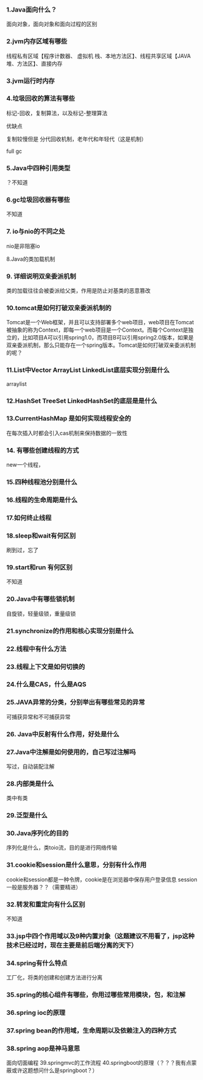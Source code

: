 ### 1.Java面向什么？

面向对象，面向对象和面向过程的区别

### 2.jvm内存区域有哪些
线程私有区域【程序计数器、 虚拟机 栈、本地方法区】、线程共享区域【JAVA 堆、方法区】、直接内存

### 3.jvm运行时内存

### 4.垃圾回收的算法有哪些

标记-回收，复制算法，以及标记-整理算法

优缺点

复制较慢但是
分代回收机制，老年代和年轻代（这是机制）

full gc
### 5.Java中四种引用类型
？不知道

### 6.gc垃圾回收器有哪些
不知道

### 7. io与nio的不同之处
nio是非阻塞io

8.Java的类加载机制

### 9. 详细说明双亲委派机制
类的加载往往会被委派给父类，作用是防止对基类的恶意篡改
### 10.tomcat是如何打破双亲委派机制的

Tomcat是一个Web框架，并且可以支持部署多个web项目，web项目在Tomcat被抽象的称为Context，即每一个web项目是一个Context。而每个Context是独立的，比如项目A可以引用spring1.0，而项目B可以引用spring2.0版本，如果是双亲委派机制，那么只能存在一个spring版本。Tomcat是如何打破双亲委派机制的呢？



### 11.List中Vector ArrayList LinkedList底层实现分别是什么

arraylist

### 12.HashSet TreeSet LinkedHashSet的底层是是什么

### 13.CurrentHashMap 是如何实现线程安全的
在每次插入时都会引入cas机制来保持数据的一致性
### 14. 有哪些创建线程的方式
new一个线程，
### 15.四种线程池分别是什么

### 16.线程的生命周期是什么

### 17.如何终止线程
### 18.sleep和wait有何区别
刷到过，忘了
### 19.start和run 有何区别
不知道
### 20.Java中有哪些锁机制
自旋锁，轻量级锁，重量级锁
### 21.synchronize的作用和核心实现分别是什么
### 22.线程中有什么方法
### 23.线程上下文是如何切换的
### 24.什么是CAS，什么是AQS
### 25.JAVA异常的分类，分别举出有哪些常见的异常
可捕获异常和不可捕获异常
### 26. Java中反射有什么作用，好处是什么
### 27.Java中注解是如何使用的，自己写过注解吗
写过，自动装配注解
### 28.内部类是什么
类中有类
### 29.泛型是什么
### 30.Java序列化的目的
序列化是什么，类toio流，目的是进行网络传输
### 31.cookie和session是什么意思，分别有什么作用
cookie和session都是一种令牌，cookie是在浏览器中保存用户登录信息
session一般是服务器？？（需要精进）
### 32.转发和重定向有什么区别
不知道
### 33.jsp中四个作用域以及9种内置对象（这题建议不用看了，jsp这种技术已经过时，现在主要是前后端分离的天下）
### 34.spring有什么特点
工厂化，将类的创建和创建方法进行分离
### 35.spring的核心组件有哪些，你用过哪些常用模块，包，和注解

### 36.spring ioc的原理

### 37.spring bean的作用域，生命周期以及依赖注入的四种方式
### 38.spring aop是神马意思
面向切面编程
39.springmvc的工作流程
40.springboot的原理（？？？我有点蒙蔽或许这题想问什么是springboot？）
